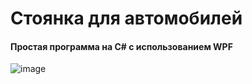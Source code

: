 # Стоянка для автомобилей
#### Простая программа на C# с использованием WPF
![image](https://user-images.githubusercontent.com/105440430/207573681-e8ca155c-de2f-4e76-9cac-c5f8f1ecebd9.png)





